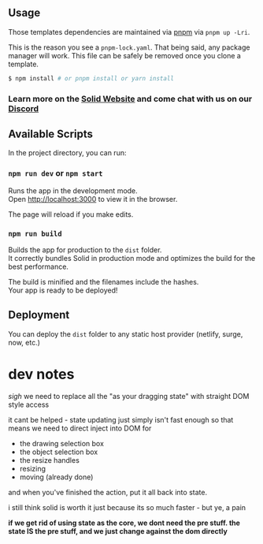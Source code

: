 ## Usage

Those templates dependencies are maintained via [pnpm](https://pnpm.io) via `pnpm up -Lri`.

This is the reason you see a `pnpm-lock.yaml`. That being said, any package manager will work. This file can be safely be removed once you clone a template.

```bash
$ npm install # or pnpm install or yarn install
```

### Learn more on the [Solid Website](https://solidjs.com) and come chat with us on our [Discord](https://discord.com/invite/solidjs)

## Available Scripts

In the project directory, you can run:

### `npm run dev` or `npm start`

Runs the app in the development mode.<br>
Open [http://localhost:3000](http://localhost:3000) to view it in the browser.

The page will reload if you make edits.<br>

### `npm run build`

Builds the app for production to the `dist` folder.<br>
It correctly bundles Solid in production mode and optimizes the build for the best performance.

The build is minified and the filenames include the hashes.<br>
Your app is ready to be deployed!

## Deployment

You can deploy the `dist` folder to any static host provider (netlify, surge, now, etc.)

# dev notes

_sigh_ we need to replace all the "as your dragging state" with straight DOM style access

it cant be helped - state updating just simply isn't fast enough
so that means we need to direct inject into DOM for

- the drawing selection box
- the object selection box
- the resize handles
- resizing
- moving (already done)

and when you've finished the action, put it all back into state.

i still think solid is worth it just because its so much faster - but ye, a pain

**if we get rid of using state as the core, we dont need the pre stuff. the state IS the pre stuff, and we just change against the dom directly**
